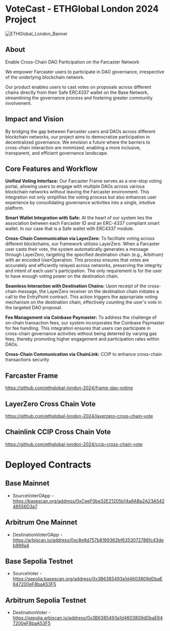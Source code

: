 # VoteCast - ETHGlobal London 2024 Project
![ETHGlobal_London_Banner](https://github.com/ethglobal-london-2024/votecast/assets/8581537/79d0c6ea-d927-4fd7-afd3-5e8d7ade533b)

## About
Enable Cross-Chain DAO Participation on the Farcaster Network

We empower Farcaster users to participate in DAO governance, irrespective of the underlying blockchain network. 

Our product enables users to cast votes on proposals across different chains directly from their Safe ERC4337 wallet on the Base Network, streamlining the governance process and fostering greater community involvement.

## Impact and Vision
By bridging the gap between Farcaster users and DAOs across different blockchain networks, our project aims to democratize participation in decentralized governance. We envision a future where the barriers to cross-chain interaction are minimized, enabling a more inclusive, transparent, and efficient governance landscape. 

## Core Features and Workflow
**Unified Voting Interface:** Our Farcaster Frame serves as a one-stop voting portal, allowing users to engage with multiple DAOs across various blockchain networks without leaving the Farcaster environment. This integration not only simplifies the voting process but also enhances user experience by consolidating governance activities into a single, intuitive platform.

**Smart Wallet Integration with Safe:** At the heart of our system lies the association between each Farcaster ID and an ERC-4337 compliant smart wallet. In our case that is a Safe wallet with ERC4337 module.

**Cross-Chain Communication via LayerZero:** To facilitate voting across different blockchains, our framework utilizes LayerZero. When a Farcaster user casts their vote, the system automatically generates a message through LayerZero, targeting the specified destination chain (e.g., Arbitrum) with an encoded UserOperation. This process ensures that votes are accurately and efficiently relayed across networks, preserving the integrity and intent of each user's participation. The only requirement is for the user to have enough voting power on the destination chain. 

**Seamless Interaction with Destination Chains:** Upon receipt of the cross-chain message, the LayerZero receiver on the destination chain initiates a call to the EntryPoint contract. This action triggers the appropriate voting mechanism on the destination chain, effectively counting the user's vote in the targeted DAO proposal.

**Fee Management via Coinbase Paymaster:** To address the challenge of on-chain transaction fees, our system incorporates the Coinbase Paymaster for fee handling. This integration ensures that users can participate in cross-chain governance activities without being deterred by varying gas fees, thereby promoting higher engagement and participation rates within DAOs.

**Cross-Chain Communication via ChainLink:** CCIP to enhance cross-chain transactions security


## Farcaster Frame
https://github.com/ethglobal-london-2024/frame-dao-voting

## LayerZero Cross Chain Vote
https://github.com/ethglobal-london-2024/layerzero-cross-chain-vote

## Chainlink CCIP Cross Chain Vote
https://github.com/ethglobal-london-2024/ccip-cross-chain-vote

# Deployed Contracts

## Base Mainnet

- SourceVoterOApp - https://basescan.org/address/0xCeeF0be32E21205b14a9ABa2A23A54248556D3a7

## Arbitrum One Mainnet

- DestinationVoterOApp - https://arbiscan.io/address/0xc8e8d757b8169362bf6353072786fc43deb999a4

## Base Sepolia Testnet

- SourceVoter - https://sepolia.basescan.org/address/0x3B6385493a1d4603809dDbaE647200eF8baA53F5

## Arbitrum Sepolia Testnet

- DestinationVoter - https://sepolia.arbiscan.io/address/0x3B6385493a1d4603809dDbaE647200eF8baA53F5
